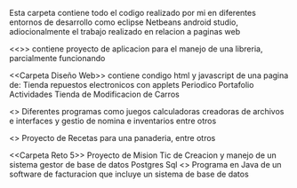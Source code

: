 Esta carpeta contiene todo el codigo realizado por mi en diferentes entornos de desarrollo como eclipse Netbeans android studio, adiocionalmente el trabajo 
realizado en relacion a paginas web

<<<Carpeta Android>>>
contiene proyecto de aplicacion para el manejo de una libreria, parcialmente funcionando

<<Carpeta Diseño Web>>
contiene condigo html y javascript de una pagina de:
Tienda repuestos electronicos con applets
Periodico 
Portafolio Actividades
Tienda de Modificacion de Carros

<<Carpeta Eclipse>>
Diferentes programas como juegos calculadoras creadoras de archivos e interfaces y gestio de nomina e
inventarios entre otros

<<Carpeta Netbeans>>
Proyecto de Recetas para una panaderia, entre otros

<<Carpeta Reto 5>>
Proyecto de Mision Tic de Creacion y manejo de un sistema gestor de base de datos Postgres Sql
<<Carpeta Proyecto Facturacion>> Programa en Java de un software de facturacion que incluye un 
sistema de base de datos

